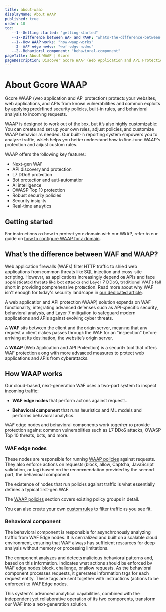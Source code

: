 ```yaml
---
title: about-waap
displayName: About WAAP
published: true
order: 10
toc:
   --1--Getting started: "getting-started"
   --1--Difference between WAF and WAAP: "whats-the-difference-between-waf-and-waap"
   --1--How WAAP works: "how-waap-works"
   --2--WAF edge nodes: "waf-edge-nodes"
   --2--Behavioral component: "behavioral-component"
pageTitle: About WAAP | Gcore
pageDescription: Discover Gcore WAAP (Web Application and API Protection) and learn how it works.
---
```

# About Gcore WAAP

Gcore WAAP (web application and API protection) protects your websites, web applications, and APIs from known vulnerabilities and common exploits by applying predefined security policies, built-in rules, and behavioral analysis to incoming requests. 

WAAP is designed to work out of the box, but it’s also highly customizable: You can create and set up your own rules, adjust policies, and customize WAAP behavior as needed. Our built-in reporting system empowers you to analyze traffic, which helps you better understand how to fine-tune WAAP's protection and adjust custom rules. 

WAAP offers the following key features: 

* Next-gen WAF
* API discovery and protection 
* L7 DDoS protection
* Bot protection and auti-automation
* AI intelligence
* OWASP Top 10 protection
* Robust security policies  
* Security insights 
* Real-time analytics

## Getting started 

For instructions on how to protect your domain with our WAAP, refer to our guide on <a href="https://gcore.com/docs/waap/getting-started/configure-waap-for-a-domain" target="_blank">how to configure WAAP for a domain</a>. 

## What’s the difference between WAF and WAAP? 

Web application firewalls (WAFs) filter HTTP traffic to shield web applications from common threats like SQL injection and cross-site scripting. However, as applications increasingly depend on APIs and face sophisticated threats like bot attacks and Layer 7 DDoS, traditional WAFs fall short in providing comprehensive protection. Read more about why WAF isn't enough for today's security landscape in [our dedicated article](https://gcore.com/blog/cybersecurity-beyond-waf/).


A web application and API protection (WAAP) solution expands on WAF functionality, integrating advanced defenses such as API-specific security, behavioral analysis, and Layer 7 mitigation to safeguard modern applications and APIs against evolving cyber threats.

A **WAF** sits between the client and the origin server, meaning that any request a client makes passes through the WAF for an "inspection" before arriving at its destination, the website's origin server. 

A **WAAP** (Web Application and API Protection) is a security tool that offers WAF protection along with more advanced measures to protect web applications and APIs from cyberattacks. 

## How WAAP works 

Our cloud-based, next-generation WAF uses a two-part system to inspect incoming traffic: 

* **WAF edge nodes** that perform actions against requests. 

* **Behavioral component** that runs heuristics and ML models and performs behavioral analytics. 

WAF edge nodes and behavioral components work together to provide protection against common vulnerabilities such as L7 DDoS attacks, OWASP Top 10 threats, bots, and more. 

### WAF edge nodes 

These nodes are responsible for running <a href="https://gcore.com/docs/waap/waap-policies" target="_blank">WAAP policies</a> against requests. They also enforce actions on requests (block, allow, Captcha, JavaScript validation, or tag) based on the recommendation provided by the second part, the behavioral component.  

The existence of nodes that run policies against traffic is what essentially defines a typical first-gen WAF.  

<alert-element type="tip" title="Tip">
 
The <a href="https://gcore.com/docs/waap/waap-policies" target="_blank">WAAP policies</a> section covers existing policy groups in detail. 

You can also create your own <a href="https://gcore.com/docs/waap/waap-rules/custom-rules" target="_blank">custom rules</a> to filter traffic as you see fit. 
 
</alert-element>

### Behavioral component 

The behavioral component is responsible for asynchronously analyzing traffic from WAF Edge nodes. It is centralized and built on a scalable cloud environment, ensuring that WAF always has sufficient resources for deep analysis without memory or processing limitations.   

The component analyzes and detects malicious behavioral patterns and, based on this information, indicates what actions should be enforced by WAF edge nodes: block, challenge, or allow requests. As the behavioral component processes requests, it generates information tags for each request entity. These tags are sent together with instructions (actions to be enforced) to WAF Edge nodes. 

This system's advanced analytical capabilities, combined with the independent yet collaborative operation of its two components, transform our WAF into a next-generation solution.
